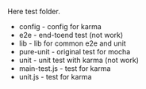 Here test folder.

*    config - config for karma
*    e2e - end-toend test (not work)
*    lib - lib for common e2e and unit
*    pure-unit - original test for mocha
*    unit - unit test with karma (not work)
*    main-test.js - test for karma
*    unit.js - test for karma